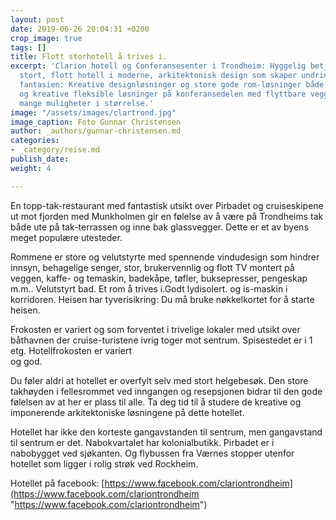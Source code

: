 ```yaml
---
layout: post
date: 2019-06-26 20:04:31 +0200
crop_image: true
tags: []
title: Flott storhotell å trives i.
excerpt: 'Clarion hotell og Conferansesenter i Trondheim: Hyggelig betjening i et
  stort, flott hotell i moderne, arkitektonisk design som skaper undring og stimulerer
  fantasien: Kreative designløsninger og store gode rom-løsninger både i fellesrom
  og kreative fleksible løsninger på konferansedelen med flyttbare vegger som gir
  mange muligheter i størrelse.'
image: "/assets/images/clartrond.jpg"
image_caption: Foto Gunnar Christensen
author: _authors/gunnar-christensen.md
categories:
- _category/reise.md
publish_date: 
weight: 4

---
```

En topp-tak-restaurant med fantastisk utsikt over Pirbadet og cruiseskipene ut mot fjorden med Munkholmen gir en følelse av å være på Trondheims tak både ute på tak-terrassen og inne bak glassvegger. Dette er et av byens meget populære utesteder.

Rommene er store og velutstyrte med spennende vindudesign som hindrer innsyn, behagelige senger, stor, brukervennlig og flott TV montert på veggen, kaffe- og temaskin, badekåpe, tøfler, buksepresser, pengeskap m.m.. Velutstyrt bad. Et rom å trives i.Godt lydisolert. og is-maskin i korridoren. Heisen har tyverisikring: Du må bruke nøkkelkortet for å starte heisen.

Frokosten er variert og som forventet i trivelige lokaler med utsikt over båthavnen der cruise-turistene ivrig toger mot sentrum. Spisestedet er i 1 etg. Hotellfrokosten er variert  
og god.

Du føler aldri at hotellet er overfylt selv med stort helgebesøk. Den store takhøyden i fellesrommet ved inngangen og resepsjonen bidrar til den gode følelsen av at her er plass til alle. Ta deg tid til å studere de kreative og imponerende arkitektoniske løsningene på dette hotellet.

Hotellet har ikke den korteste gangavstanden til sentrum, men gangavstand til sentrum er det. Nabokvartalet har kolonialbutikk. Pirbadet er i nabobygget ved sjøkanten. Og flybussen fra Værnes stopper utenfor hotellet som ligger i rolig strøk ved Rockheim.

Hotellet på facebook: [https://www.facebook.com/clariontrondheim](https://www.facebook.com/clariontrondheim "https://www.facebook.com/clariontrondheim")